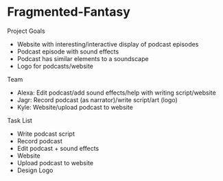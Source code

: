 # Fragmented-Fantasy
Project Goals
- Website with interesting/interactive display of podcast episodes
- Podcast episode with sound effects
- Podcast has similar elements to a soundscape
- Logo for podcasts/website 

Team 
- Alexa: Edit podcast/add sound effects/help with writing script/website 
- Jagr: Record podcast (as narrator)/write script/art (logo)
- Kyle: Website/upload podcast to website 

Task List
- Write podcast script 
- Record podcast 
- Edit podcast + sound effects 
- Website
- Upload podcast to website
- Design Logo 

